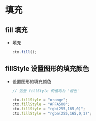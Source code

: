 # 填充

## fill 填充

+ 填充

  ```js
  ctx.fill();
  ```

## fillStyle 设置图形的填充颜色

+ 设置图形的填充颜色

  ```js
  // 这些 fillStyle 的值均为 '橙色'

  ctx.fillStyle = "orange";
  ctx.fillStyle = "#FFA500";
  ctx.fillStyle = "rgb(255,165,0)";
  ctx.fillStyle = "rgba(255,165,0,1)";
  ```
